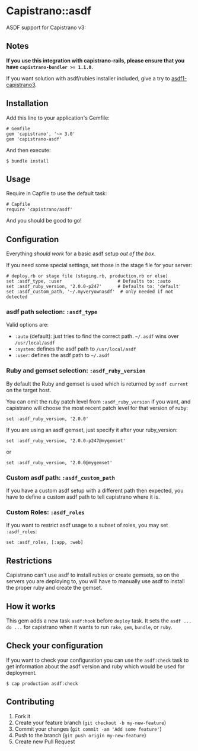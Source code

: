 # Capistrano::asdf

ASDF support for Capistrano v3:

## Notes

**If you use this integration with capistrano-rails, please ensure that you have `capistrano-bundler >= 1.1.0`.**

If you want solution with asdf/rubies installer included, give a try to [asdf1-capistrano3](https://github.com/asdf/asdf1-capistrano3).

## Installation

Add this line to your application's Gemfile:

    # Gemfile
    gem 'capistrano', '~> 3.0'
    gem 'capistrano-asdf'

And then execute:

    $ bundle install

## Usage

Require in Capfile to use the default task:

    # Capfile
    require 'capistrano/asdf'

And you should be good to go!

## Configuration

Everything *should work* for a basic asdf setup *out of the box*.

If you need some special settings, set those in the stage file for your server:

    # deploy.rb or stage file (staging.rb, production.rb or else)
    set :asdf_type, :user                     # Defaults to: :auto
    set :asdf_ruby_version, '2.0.0-p247'      # Defaults to: 'default'
    set :asdf_custom_path, '~/.myveryownasdf'  # only needed if not detected

### asdf path selection: `:asdf_type`

Valid options are:
  * `:auto` (default): just tries to find the correct path.
                       `~/.asdf` wins over `/usr/local/asdf`
  * `:system`: defines the asdf path to `/usr/local/asdf`
  * `:user`: defines the asdf path to `~/.asdf`

### Ruby and gemset selection: `:asdf_ruby_version`

By default the Ruby and gemset is used which is returned by `asdf current` on
the target host.

You can omit the ruby patch level from `:asdf_ruby_version` if you want, and
capistrano will choose the most recent patch level for that version of ruby:

    set :asdf_ruby_version, '2.0.0'

If you are using an asdf gemset, just specify it after your ruby_version:

    set :asdf_ruby_version, '2.0.0-p247@mygemset'

or

    set :asdf_ruby_version, '2.0.0@mygemset'

### Custom asdf path: `:asdf_custom_path`

If you have a custom asdf setup with a different path then expected, you have
to define a custom asdf path to tell capistrano where it is.

### Custom Roles: `:asdf_roles`

If you want to restrict asdf usage to a subset of roles, you may set `:asdf_roles`:

    set :asdf_roles, [:app, :web]

## Restrictions

Capistrano can't use asdf to install rubies or create gemsets, so on the
servers you are deploying to, you will have to manually use asdf to install the
proper ruby and create the gemset.


## How it works

This gem adds a new task `asdf:hook` before `deploy` task.
It sets the `asdf ... do ...` for capistrano when it wants to run
`rake`, `gem`, `bundle`, or `ruby`.


## Check your configuration

If you want to check your configuration you can use the `asdf:check` task to
get information about the asdf version and ruby which would be used for
deployment.

    $ cap production asdf:check

## Contributing

1. Fork it
2. Create your feature branch (`git checkout -b my-new-feature`)
3. Commit your changes (`git commit -am 'Add some feature'`)
4. Push to the branch (`git push origin my-new-feature`)
5. Create new Pull Request
